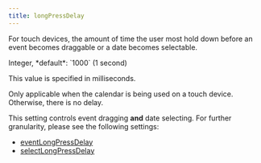 ```yaml
---
title: longPressDelay
---
```


For touch devices, the amount of time the user most hold down before an event becomes draggable or a date becomes selectable.

<div class='spec' markdown='1'>
Integer, *default*: `1000` (1 second)
</div>

This value is specified in milliseconds.

Only applicable when the calendar is being used on a touch device. Otherwise, there is no delay.

This setting controls event dragging **and** date selecting. For further granularity, please see the following settings:

- [eventLongPressDelay](eventLongPressDelay)
- [selectLongPressDelay](selectLongPressDelay)
